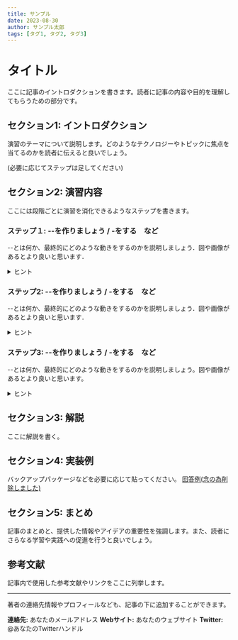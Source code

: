 ```yaml
---
title: サンプル
date: 2023-08-30
author: サンプル太郎
tags: [タグ1, タグ2, タグ3]
---
```


# タイトル

ここに記事のイントロダクションを書きます。読者に記事の内容や目的を理解してもらうための部分です。

## セクション1: イントロダクション

演習のテーマについて説明します。どのようなテクノロジーやトピックに焦点を当てるのかを読者に伝えると良いでしょう。

(必要に応じてステップは足してください)

## セクション2: 演習内容

ここには段階ごとに演習を消化できるようなステップを書きます。
### ステップ１: --を作りましょう / -をする　など
--とは何か、最終的にどのような動きをするのかを説明しましょう．図や画像があるとより良いと思います．

<details><summary>ヒント</summary><div>
ここにヒントを書く。
`select * from sample_Tbl`
</div></details>

### ステップ2: --を作りましょう / -をする　など
--とは何か、最終的にどのような動きをするのかを説明しましょう．図や画像があるとより良いと思います．
<details><summary>ヒント</summary><div>
ここにヒントを書く。
`select * from sample_Tbl`
</div></details>

### ステップ3: --を作りましょう / -をする　など
--とは何か、最終的にどのような動きをするのかを説明しましょう。図や画像があるとより良いと思います。
<details><summary>ヒント</summary><div>
ここにヒントを書く。
`select * from sample_Tbl`
</div></details>

## セクション3: 解説
ここに解説を書く。

## セクション4: 実装例

バックアップパッケージなどを必要に応じて貼ってください。
[回答例(念の為削除しました)](./営業報告__1__backup.gncproj)

## セクション5: まとめ

記事のまとめと、提供した情報やアイデアの重要性を強調します。また、読者にさらなる学習や実践への促進を行うと良いでしょう。

## 参考文献

記事内で使用した参考文献やリンクをここに列挙します。

---

著者の連絡先情報やプロフィールなども、記事の下に追加することができます。

**連絡先:** あなたのメールアドレス
**Webサイト:** あなたのウェブサイト
**Twitter:** @あなたのTwitterハンドル